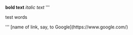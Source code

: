**bold text**
*italic text*
'''<!DOCTYPE html>
<html>
<head>
    <title>this is a page in html</title>
</head>
<body>
    <p>test words</p>
</body>
</html>
'''
[name of link, say, to Google](https://www.google.com/)

